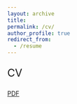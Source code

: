```yaml
---
layout: archive
title:
permalink: /cv/
author_profile: true
redirect_from:
  - /resume
---
```


<p style="font-size: 18pt; font-style: bold;">CV</p>

[PDF](https://github.com/Shriti-UM/shriti-um.github.io/blob/master/files/CV_Sep_2022.pdf)